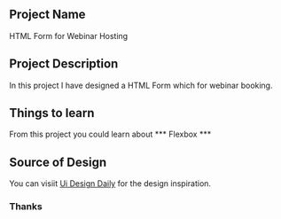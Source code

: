 ## Project Name

 HTML Form for Webinar Hosting


## Project Description

In this project I have designed a HTML Form which for webinar booking. 

## Things to learn

From this project you could learn about *** Flexbox ***

## Source of Design

You can visiit [Ui Design Daily](https://www.uidesigndaily.com/posts/studio-form-dark-theme-day-1364) for the design inspiration.

### Thanks